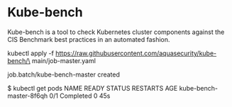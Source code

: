 # Kube-bench

Kube-bench is a tool to check Kubernetes cluster components against the CIS Benchmark best practices in an automated fashion. 


kubectl apply -f https://raw.githubusercontent.com/aquasecurity/kube-bench/\
main/job-master.yaml

job.batch/kube-bench-master created


$ kubectl get pods
NAME                      READY   STATUS      RESTARTS   AGE
kube-bench-master-8f6qh   0/1     Completed   0          45s